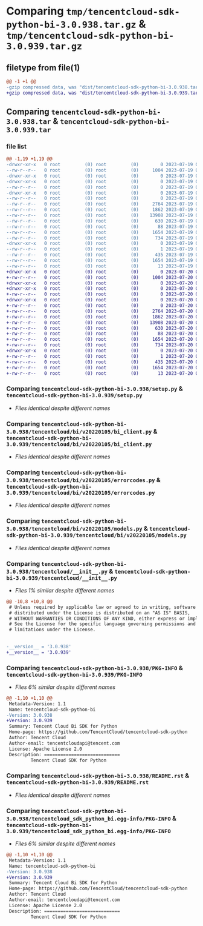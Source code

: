 # Comparing `tmp/tencentcloud-sdk-python-bi-3.0.938.tar.gz` & `tmp/tencentcloud-sdk-python-bi-3.0.939.tar.gz`

## filetype from file(1)

```diff
@@ -1 +1 @@
-gzip compressed data, was "dist/tencentcloud-sdk-python-bi-3.0.938.tar", last modified: Wed Jul 19 00:21:45 2023, max compression
+gzip compressed data, was "dist/tencentcloud-sdk-python-bi-3.0.939.tar", last modified: Thu Jul 20 00:18:03 2023, max compression
```

## Comparing `tencentcloud-sdk-python-bi-3.0.938.tar` & `tencentcloud-sdk-python-bi-3.0.939.tar`

### file list

```diff
@@ -1,19 +1,19 @@
-drwxr-xr-x   0 root         (0) root         (0)        0 2023-07-19 00:21:45.000000 tencentcloud-sdk-python-bi-3.0.938/
--rw-r--r--   0 root         (0) root         (0)     1004 2023-07-19 00:21:45.000000 tencentcloud-sdk-python-bi-3.0.938/setup.py
-drwxr-xr-x   0 root         (0) root         (0)        0 2023-07-19 00:21:45.000000 tencentcloud-sdk-python-bi-3.0.938/tencentcloud/
-drwxr-xr-x   0 root         (0) root         (0)        0 2023-07-19 00:21:45.000000 tencentcloud-sdk-python-bi-3.0.938/tencentcloud/bi/
--rw-r--r--   0 root         (0) root         (0)        0 2023-07-19 00:21:45.000000 tencentcloud-sdk-python-bi-3.0.938/tencentcloud/bi/__init__.py
-drwxr-xr-x   0 root         (0) root         (0)        0 2023-07-19 00:21:45.000000 tencentcloud-sdk-python-bi-3.0.938/tencentcloud/bi/v20220105/
--rw-r--r--   0 root         (0) root         (0)        0 2023-07-19 00:21:45.000000 tencentcloud-sdk-python-bi-3.0.938/tencentcloud/bi/v20220105/__init__.py
--rw-r--r--   0 root         (0) root         (0)     2764 2023-07-19 00:21:45.000000 tencentcloud-sdk-python-bi-3.0.938/tencentcloud/bi/v20220105/bi_client.py
--rw-r--r--   0 root         (0) root         (0)     1862 2023-07-19 00:21:45.000000 tencentcloud-sdk-python-bi-3.0.938/tencentcloud/bi/v20220105/errorcodes.py
--rw-r--r--   0 root         (0) root         (0)    13908 2023-07-19 00:21:45.000000 tencentcloud-sdk-python-bi-3.0.938/tencentcloud/bi/v20220105/models.py
--rw-r--r--   0 root         (0) root         (0)      630 2023-07-19 00:21:45.000000 tencentcloud-sdk-python-bi-3.0.938/tencentcloud/__init__.py
--rw-r--r--   0 root         (0) root         (0)       88 2023-07-19 00:21:45.000000 tencentcloud-sdk-python-bi-3.0.938/setup.cfg
--rw-r--r--   0 root         (0) root         (0)     1654 2023-07-19 00:21:45.000000 tencentcloud-sdk-python-bi-3.0.938/PKG-INFO
--rw-r--r--   0 root         (0) root         (0)      734 2023-07-19 00:21:45.000000 tencentcloud-sdk-python-bi-3.0.938/README.rst
-drwxr-xr-x   0 root         (0) root         (0)        0 2023-07-19 00:21:45.000000 tencentcloud-sdk-python-bi-3.0.938/tencentcloud_sdk_python_bi.egg-info/
--rw-r--r--   0 root         (0) root         (0)        1 2023-07-19 00:21:45.000000 tencentcloud-sdk-python-bi-3.0.938/tencentcloud_sdk_python_bi.egg-info/dependency_links.txt
--rw-r--r--   0 root         (0) root         (0)      435 2023-07-19 00:21:45.000000 tencentcloud-sdk-python-bi-3.0.938/tencentcloud_sdk_python_bi.egg-info/SOURCES.txt
--rw-r--r--   0 root         (0) root         (0)     1654 2023-07-19 00:21:45.000000 tencentcloud-sdk-python-bi-3.0.938/tencentcloud_sdk_python_bi.egg-info/PKG-INFO
--rw-r--r--   0 root         (0) root         (0)       13 2023-07-19 00:21:45.000000 tencentcloud-sdk-python-bi-3.0.938/tencentcloud_sdk_python_bi.egg-info/top_level.txt
+drwxr-xr-x   0 root         (0) root         (0)        0 2023-07-20 00:18:03.000000 tencentcloud-sdk-python-bi-3.0.939/
+-rw-r--r--   0 root         (0) root         (0)     1004 2023-07-20 00:18:03.000000 tencentcloud-sdk-python-bi-3.0.939/setup.py
+drwxr-xr-x   0 root         (0) root         (0)        0 2023-07-20 00:18:03.000000 tencentcloud-sdk-python-bi-3.0.939/tencentcloud/
+drwxr-xr-x   0 root         (0) root         (0)        0 2023-07-20 00:18:03.000000 tencentcloud-sdk-python-bi-3.0.939/tencentcloud/bi/
+-rw-r--r--   0 root         (0) root         (0)        0 2023-07-20 00:18:03.000000 tencentcloud-sdk-python-bi-3.0.939/tencentcloud/bi/__init__.py
+drwxr-xr-x   0 root         (0) root         (0)        0 2023-07-20 00:18:03.000000 tencentcloud-sdk-python-bi-3.0.939/tencentcloud/bi/v20220105/
+-rw-r--r--   0 root         (0) root         (0)        0 2023-07-20 00:18:03.000000 tencentcloud-sdk-python-bi-3.0.939/tencentcloud/bi/v20220105/__init__.py
+-rw-r--r--   0 root         (0) root         (0)     2764 2023-07-20 00:18:03.000000 tencentcloud-sdk-python-bi-3.0.939/tencentcloud/bi/v20220105/bi_client.py
+-rw-r--r--   0 root         (0) root         (0)     1862 2023-07-20 00:18:03.000000 tencentcloud-sdk-python-bi-3.0.939/tencentcloud/bi/v20220105/errorcodes.py
+-rw-r--r--   0 root         (0) root         (0)    13908 2023-07-20 00:18:03.000000 tencentcloud-sdk-python-bi-3.0.939/tencentcloud/bi/v20220105/models.py
+-rw-r--r--   0 root         (0) root         (0)      630 2023-07-20 00:18:03.000000 tencentcloud-sdk-python-bi-3.0.939/tencentcloud/__init__.py
+-rw-r--r--   0 root         (0) root         (0)       88 2023-07-20 00:18:03.000000 tencentcloud-sdk-python-bi-3.0.939/setup.cfg
+-rw-r--r--   0 root         (0) root         (0)     1654 2023-07-20 00:18:03.000000 tencentcloud-sdk-python-bi-3.0.939/PKG-INFO
+-rw-r--r--   0 root         (0) root         (0)      734 2023-07-20 00:18:03.000000 tencentcloud-sdk-python-bi-3.0.939/README.rst
+drwxr-xr-x   0 root         (0) root         (0)        0 2023-07-20 00:18:03.000000 tencentcloud-sdk-python-bi-3.0.939/tencentcloud_sdk_python_bi.egg-info/
+-rw-r--r--   0 root         (0) root         (0)        1 2023-07-20 00:18:03.000000 tencentcloud-sdk-python-bi-3.0.939/tencentcloud_sdk_python_bi.egg-info/dependency_links.txt
+-rw-r--r--   0 root         (0) root         (0)      435 2023-07-20 00:18:03.000000 tencentcloud-sdk-python-bi-3.0.939/tencentcloud_sdk_python_bi.egg-info/SOURCES.txt
+-rw-r--r--   0 root         (0) root         (0)     1654 2023-07-20 00:18:03.000000 tencentcloud-sdk-python-bi-3.0.939/tencentcloud_sdk_python_bi.egg-info/PKG-INFO
+-rw-r--r--   0 root         (0) root         (0)       13 2023-07-20 00:18:03.000000 tencentcloud-sdk-python-bi-3.0.939/tencentcloud_sdk_python_bi.egg-info/top_level.txt
```

### Comparing `tencentcloud-sdk-python-bi-3.0.938/setup.py` & `tencentcloud-sdk-python-bi-3.0.939/setup.py`

 * *Files identical despite different names*

### Comparing `tencentcloud-sdk-python-bi-3.0.938/tencentcloud/bi/v20220105/bi_client.py` & `tencentcloud-sdk-python-bi-3.0.939/tencentcloud/bi/v20220105/bi_client.py`

 * *Files identical despite different names*

### Comparing `tencentcloud-sdk-python-bi-3.0.938/tencentcloud/bi/v20220105/errorcodes.py` & `tencentcloud-sdk-python-bi-3.0.939/tencentcloud/bi/v20220105/errorcodes.py`

 * *Files identical despite different names*

### Comparing `tencentcloud-sdk-python-bi-3.0.938/tencentcloud/bi/v20220105/models.py` & `tencentcloud-sdk-python-bi-3.0.939/tencentcloud/bi/v20220105/models.py`

 * *Files identical despite different names*

### Comparing `tencentcloud-sdk-python-bi-3.0.938/tencentcloud/__init__.py` & `tencentcloud-sdk-python-bi-3.0.939/tencentcloud/__init__.py`

 * *Files 1% similar despite different names*

```diff
@@ -10,8 +10,8 @@
 # Unless required by applicable law or agreed to in writing, software
 # distributed under the License is distributed on an "AS IS" BASIS,
 # WITHOUT WARRANTIES OR CONDITIONS OF ANY KIND, either express or implied.
 # See the License for the specific language governing permissions and
 # limitations under the License.
 
 
-__version__ = '3.0.938'
+__version__ = '3.0.939'
```

### Comparing `tencentcloud-sdk-python-bi-3.0.938/PKG-INFO` & `tencentcloud-sdk-python-bi-3.0.939/PKG-INFO`

 * *Files 6% similar despite different names*

```diff
@@ -1,10 +1,10 @@
 Metadata-Version: 1.1
 Name: tencentcloud-sdk-python-bi
-Version: 3.0.938
+Version: 3.0.939
 Summary: Tencent Cloud Bi SDK for Python
 Home-page: https://github.com/TencentCloud/tencentcloud-sdk-python
 Author: Tencent Cloud
 Author-email: tencentcloudapi@tencent.com
 License: Apache License 2.0
 Description: ============================
         Tencent Cloud SDK for Python
```

### Comparing `tencentcloud-sdk-python-bi-3.0.938/README.rst` & `tencentcloud-sdk-python-bi-3.0.939/README.rst`

 * *Files identical despite different names*

### Comparing `tencentcloud-sdk-python-bi-3.0.938/tencentcloud_sdk_python_bi.egg-info/PKG-INFO` & `tencentcloud-sdk-python-bi-3.0.939/tencentcloud_sdk_python_bi.egg-info/PKG-INFO`

 * *Files 6% similar despite different names*

```diff
@@ -1,10 +1,10 @@
 Metadata-Version: 1.1
 Name: tencentcloud-sdk-python-bi
-Version: 3.0.938
+Version: 3.0.939
 Summary: Tencent Cloud Bi SDK for Python
 Home-page: https://github.com/TencentCloud/tencentcloud-sdk-python
 Author: Tencent Cloud
 Author-email: tencentcloudapi@tencent.com
 License: Apache License 2.0
 Description: ============================
         Tencent Cloud SDK for Python
```

